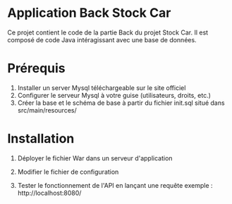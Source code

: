 # Application Back Stock Car
Ce projet contient le code de la partie Back du projet Stock Car. Il est composé de code Java intéragissant avec une base de données.

# Prérequis
1. Installer un server Mysql téléchargeable sur le site officiel
2. Configurer le serveur Mysql à votre guise (utilisateurs, droits, etc.)
3. Créer la base et le schéma de base à partir du fichier init.sql situé dans src/main/resources/

# Installation

1. Déployer le fichier War dans un serveur d'application
2. Modifier le fichier de configuration

3. Tester le fonctionnement de l'API en lançant une requête exemple : http://localhost:8080/
